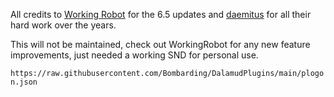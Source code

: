All credits to [Working Robot](https://github.com/WorkingRobot/) for the 6.5 updates and [daemitus](https://github.com/daemitus/) for all their hard work over the years.

This will not be maintained, check out WorkingRobot for any new feature improvements, just needed a working SND for personal use.

`https://raw.githubusercontent.com/Bombarding/DalamudPlugins/main/plogon.json`
